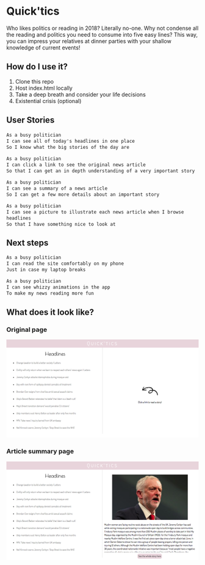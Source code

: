 # Quick'tics

Who likes politics or reading in 2018? Literally no-one. Why not condense all the reading and politics you need to consume into five easy lines? This way, you can impress your relatives at dinner parties with your shallow knowledge of current events!

## How do I use it?

1. Clone this repo
2. Host index.html locally
3. Take a deep breath and consider your life decisions
4. Existential crisis (optional)

## User Stories

```
As a busy politician
I can see all of today's headlines in one place
So I know what the big stories of the day are
```

```
As a busy politician
I can click a link to see the original news article
So that I can get an in depth understanding of a very important story
```

```
As a busy politician
I can see a summary of a news article
So I can get a few more details about an important story
```

```
As a busy politician
I can see a picture to illustrate each news article when I browse headlines
So that I have something nice to look at
```

## Next steps

```
As a busy politician
I can read the site comfortably on my phone
Just in case my laptop breaks
```

```
As a busy politician
I can see whizzy animations in the app
To make my news reading more fun
```

## What does it look like?

### Original page

![Original page](/images/mainpage.png)

### Article summary page

![Article page](/images/screenshot.png)
